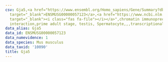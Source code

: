 ```yaml
---
csv: Gja5,<a href="https://www.ensembl.org/Homo_sapiens/Gene/Summary?db=core;g=ENSMUSG00000057123"
  target="_blank">ENSMUSG00000057123</a>,<a href="https://www.ncbi.nlm.nih.gov/pubmed/25450459"
  target="_blank"><i class="fas fa-file"></i></a>",chromatin immunoprecipitation assay,direct
  interaction,prime adult stage, testis, Spermatocyte,,,transcriptional regulation,
data_alias: Gja5
data_id: ENSMUSG00000057123
data_numevidence: 1
data_species: Mus musculus
data_taxid: '10090'
title: Gja5
---
```

